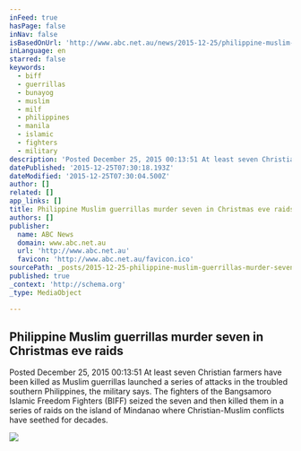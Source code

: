 ```yaml
---
inFeed: true
hasPage: false
inNav: false
isBasedOnUrl: 'http://www.abc.net.au/news/2015-12-25/philippine-muslim-guerrillas-murder-seven-in-christmas-eve-raids/7053850'
inLanguage: en
starred: false
keywords:
  - biff
  - guerrillas
  - bunayog
  - muslim
  - milf
  - philippines
  - manila
  - islamic
  - fighters
  - military
description: 'Posted December 25, 2015 00:13:51 At least seven Christian farmers have been killed as Muslim guerrillas launched a series of attacks in the troubled southern Philippines, the military says. The fighters of the Bangsamoro Islamic Freedom Fighters (BIFF) seized the seven and then killed them in a series of raids on the island of Mindanao where Christian-Muslim conflicts have seethed for decades.'
datePublished: '2015-12-25T07:30:18.193Z'
dateModified: '2015-12-25T07:30:04.500Z'
author: []
related: []
app_links: []
title: Philippine Muslim guerrillas murder seven in Christmas eve raids
authors: []
publisher:
  name: ABC News
  domain: www.abc.net.au
  url: 'http://www.abc.net.au'
  favicon: 'http://www.abc.net.au/favicon.ico'
sourcePath: _posts/2015-12-25-philippine-muslim-guerrillas-murder-seven-in-christmas-eve-r.md
published: true
_context: 'http://schema.org'
_type: MediaObject

---
```

<article style=""><h1>Philippine Muslim guerrillas murder seven in Christmas eve raids</h1><p>Posted December 25, 2015 00:13:51 At least seven Christian farmers have been killed as Muslim guerrillas launched a series of attacks in the troubled southern Philippines, the military says. The fighters of the Bangsamoro Islamic Freedom Fighters (BIFF) seized the seven and then killed them in a series of raids on the island of Mindanao where Christian-Muslim conflicts have seethed for decades.</p><img src="https://s3-us-west-2.amazonaws.com/the-grid-img/p/bccdfcb59942adda4023c48b2f01e783c6385816.jpg" /></article>